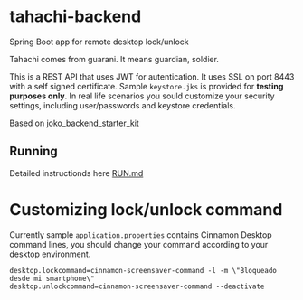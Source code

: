 # tahachi-backend
Spring Boot app for remote desktop lock/unlock

Tahachi comes from guarani. It means guardian, soldier.

This is a REST API that uses JWT for autentication. It uses SSL on port 8443 with a self signed certificate.
Sample `keystore.jks` is provided for **testing purposes only**.
In real life scenarios you sould customize your security settings, including user/passwords and keystore credentials.

Based on [joko_backend_starter_kit](https://github.com/jokoframework/joko_backend_starter_kit)

## Running
Detailed instructionds here [RUN.md](RUN.md)

# Customizing lock/unlock command
Currently sample `application.properties` contains Cinnamon Desktop command lines, you should change your command according to your desktop environment.

```
desktop.lockcommand=cinnamon-screensaver-command -l -m \"Bloqueado desde mi smartphone\"
desktop.unlockcommand=cinnamon-screensaver-command --deactivate
```

